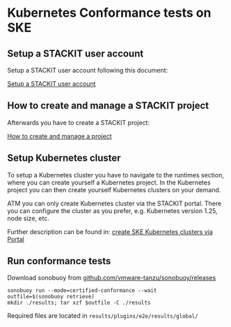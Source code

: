 # Kubernetes Conformance tests on SKE

## Setup a STACKIT user account

Setup a STACKIT user account following this document:

[Setup a STACKIT user account](https://docs.stackit.cloud/stackit/en/step-2-setup-a-user-account-35914426.html)


## How to create and manage a STACKIT project

Afterwards you have to create a STACKIT project:

[How to create and manage a project](https://docs.stackit.cloud/display/STACKIT/How+to+create+and+manage+a+project)

## Setup Kubernetes cluster

To setup a Kubernetes cluster you have to navigate to the runtimes section, where you can create yourself a Kubernetes project. In the Kubernetes project you can then create yourself Kubernetes clusters on your demand. 

ATM you can only create Kubernetes cluster via the STACKIT portal. There you can configure the cluster as you prefer, e.g. Kubernetes version 1.25, node size, etc.

Further description can be found in: [create SKE Kubernetes clusters via Portal](https://docs.stackit.cloud/stackit/en/step-1-create-a-kubernetes-cluster-ske-10125556.html)

## Run conformance tests

Download sonobuoy from [github.com/vmware-tanzu/sonobuoy/releases](https://github.com/vmware-tanzu/sonobuoy/releases)

```
sonobuoy run --mode=certified-conformance --wait
outfile=$(sonobuoy retrieve)
mkdir ./results; tar xzf $outfile -C ./results
```

Required files are located in `results/plugins/e2e/results/global/`
